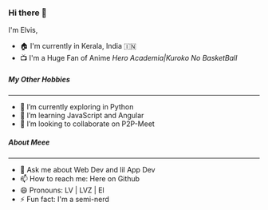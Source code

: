 ### Hi there 👋

I'm Elvis,

- 🏠 I'm currently in Kerala, India 🇮🇳
- 📺 I'm a Huge Fan of Anime <i>Hero Academia|Kuroko No BasketBall</i>

##### My Other Hobbies 
<hr>

- 🔭 I’m currently exploring in Python 
- 🌱 I’m learning JavaScript and Angular
- 👯 I’m looking to collaborate on P2P-Meet


##### About Meee
<hr>

- 💬 Ask me about Web Dev and lil App Dev
- 📫 How to reach me: Here on Github
- 😄 Pronouns: LV | LVZ | El
- ⚡ Fun fact: I'm a semi-nerd

